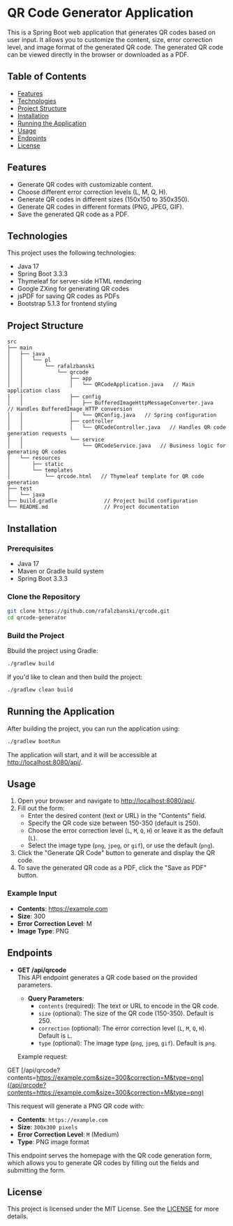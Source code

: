 # QR Code Generator Application

This is a Spring Boot web application that generates QR codes based on user input. It allows you to customize the content, size, error correction level, and image format of the generated QR code. The generated QR code can be viewed directly in the browser or downloaded as a PDF.

## Table of Contents

- [Features](#features)
- [Technologies](#technologies)
- [Project Structure](#project-structure)
- [Installation](#installation)
- [Running the Application](#running-the-application)
- [Usage](#usage)
- [Endpoints](#endpoints)
- [License](#license)

## Features

- Generate QR codes with customizable content.
- Choose different error correction levels (L, M, Q, H).
- Generate QR codes in different sizes (150x150 to 350x350).
- Generate QR codes in different formats (PNG, JPEG, GIF).
- Save the generated QR code as a PDF.

## Technologies

This project uses the following technologies:

- Java 17
- Spring Boot 3.3.3
- Thymeleaf for server-side HTML rendering
- Google ZXing for generating QR codes
- jsPDF for saving QR codes as PDFs
- Bootstrap 5.1.3 for frontend styling

## Project Structure

```plaintext
src
├── main
│   ├── java
│   │   └── pl
│   │       └── rafalzbanski
│   │           └── qrcode
│   │               ├── app
│   │               │   └── QRCodeApplication.java   // Main application class
│   │               ├── config
│   │               │   ├── BufferedImageHttpMessageConverter.java   // Handles BufferedImage HTTP conversion
│   │               │   └── QRConfig.java   // Spring configuration
│   │               ├── controller
│   │               │   └── QRCodeController.java   // Handles QR code generation requests
│   │               └── service
│   │                   └── QRCodeService.java   // Business logic for generating QR codes
│   └── resources
│       ├── static
│       └── templates
│           └── qrcode.html   // Thymeleaf template for QR code generation
├── test
│   └── java
├── build.gradle               // Project build configuration
└── README.md                  // Project documentation
```
## Installation

### Prerequisites

- Java 17
- Maven or Gradle build system
- Spring Boot 3.3.3

### Clone the Repository

```bash
git clone https://github.com/rafalzbanski/qrcode.git
cd qrcode-generator
```

### Build the Project
Bbuild the project using Gradle:

```bash
./gradlew build
```

If you'd like to clean and then build the project:
```bash
./gradlew clean build
```
## Running the Application

After building the project, you can run the application using:

```bash
./gradlew bootRun
```
The application will start, and it will be accessible at [http://localhost:8080/api/](http://localhost:8080/api/).

## Usage

1. Open your browser and navigate to [http://localhost:8080/api/](http://localhost:8080/api/).
2. Fill out the form:
   - Enter the desired content (text or URL) in the "Contents" field.
   - Specify the QR code size between 150-350 (default is 250).
   - Choose the error correction level (`L`, `M`, `Q`, `H`) or leave it as the default (`L`).
   - Select the image type (`png`, `jpeg`, or `gif`), or use the default (`png`).
3. Click the "Generate QR Code" button to generate and display the QR code.
4. To save the generated QR code as a PDF, click the "Save as PDF" button.

### Example Input
- **Contents**: https://example.com
- **Size**: 300
- **Error Correction Level**: M
- **Image Type**: PNG

## Endpoints

- **GET /api/qrcode**  
  This API endpoint generates a QR code based on the provided parameters.

  - **Query Parameters**:
    - `contents` (required): The text or URL to encode in the QR code.
    - `size` (optional): The size of the QR code (150-350). Default is 250.
    - `correction` (optional): The error correction level (`L`, `M`, `Q`, `H`). Default is `L`.
    - `type` (optional): The image type (`png`, `jpeg`, `gif`). Default is `png`.

  Example request:

GET [/api/qrcode?contents=https://example.com&size=300&correction=M&type=png](/api/qrcode?contents=https://example.com&size=300&correction=M&type=png)


This request will generate a PNG QR code with:
- **Contents**: `https://example.com`
- **Size**: `300x300 pixels`
- **Error Correction Level**: `M` (Medium)
- **Type**: PNG image format

This endpoint serves the homepage with the QR code generation form, which allows you to generate QR codes by filling out the fields and submitting the form.

## License

This project is licensed under the MIT License. See the [LICENSE](https://choosealicense.com/licenses/mit/) for more details.
